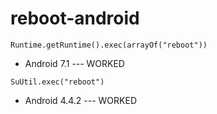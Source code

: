 # reboot-android

```
Runtime.getRuntime().exec(arrayOf("reboot"))
```
* Android 7.1 --- WORKED

```
SuUtil.exec("reboot")
```

* Android 4.4.2 --- WORKED